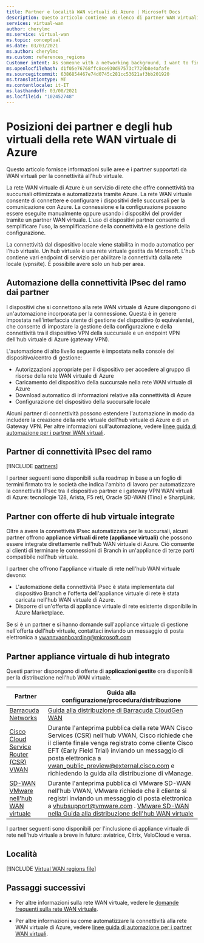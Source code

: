 ```yaml
---
title: Partner e località WAN virtuali di Azure | Microsoft Docs
description: Questo articolo contiene un elenco di partner WAN virtuali di Azure e località dell'hub.
services: virtual-wan
author: cherylmc
ms.service: virtual-wan
ms.topic: conceptual
ms.date: 03/03/2021
ms.author: cherylmc
ms.custom: references_regions
Customer intent: As someone with a networking background, I want to find a Virtual WAN partner
ms.openlocfilehash: d1f05e76768ffc8ce930d97573c7729b8e4afafe
ms.sourcegitcommit: 6386854467e74d0745c281cc53621af3bb201920
ms.translationtype: MT
ms.contentlocale: it-IT
ms.lasthandoff: 03/08/2021
ms.locfileid: "102452748"
---
```

# <a name="virtual-wan-partners-and-virtual-hub-locations"></a>Posizioni dei partner e degli hub virtuali della rete WAN virtuale di Azure

Questo articolo fornisce informazioni sulle aree e i partner supportati da WAN virtuali per la connettività all'hub virtuale.

La rete WAN virtuale di Azure è un servizio di rete che offre connettività tra succursali ottimizzata e automatizzata tramite Azure. La rete WAN virtuale consente di connettere e configurare i dispositivi delle succursali per la comunicazione con Azure. La connessione e la configurazione possono essere eseguite manualmente oppure usando i dispositivi del provider tramite un partner WAN virtuale. L'uso di dispositivi partner consente di semplificare l'uso, la semplificazione della connettività e la gestione della configurazione.

La connettività dal dispositivo locale viene stabilita in modo automatico per l'hub virtuale. Un hub virtuale è una rete virtuale gestita da Microsoft. L'hub contiene vari endpoint di servizio per abilitare la connettività dalla rete locale (vpnsite). È possibile avere solo un hub per area.

## <a name="branch-ipsec-connectivity-automation-from-partners"></a><a name="automation"></a>Automazione della connettività IPsec del ramo dai partner

I dispositivi che si connettono alla rete WAN virtuale di Azure dispongono di un'automazione incorporata per la connessione. Questa è in genere impostata nell'interfaccia utente di gestione del dispositivo (o equivalente), che consente di impostare la gestione della configurazione e della connettività tra il dispositivo VPN della succursale e un endpoint VPN dell'hub virtuale di Azure (gateway VPN).

L'automazione di alto livello seguente è impostata nella console del dispositivo/centro di gestione:

* Autorizzazioni appropriate per il dispositivo per accedere al gruppo di risorse della rete WAN virtuale di Azure
* Caricamento del dispositivo della succursale nella rete WAN virtuale di Azure
* Download automatico di informazioni relative alla connettività di Azure
* Configurazione del dispositivo della succursale locale 

Alcuni partner di connettività possono estendere l'automazione in modo da includere la creazione della rete virtuale dell'hub virtuale di Azure e di un Gateway VPN. Per altre informazioni sull'automazione, vedere [linee guida di automazione per i partner WAN virtuali](virtual-wan-configure-automation-providers.md).

## <a name="branch-ipsec-connectivity-partners"></a><a name="partners"></a>Partner di connettività IPsec del ramo

[!INCLUDE [partners](../../includes/virtual-wan-partners-include.md)]

I partner seguenti sono disponibili sulla roadmap in base a un foglio di termini firmato tra le società che indica l'ambito di lavoro per automatizzare la connettività IPsec tra il dispositivo partner e i gateway VPN WAN virtuali di Azure: tecnologie 128, Arista, F5 reti, Oracle SD-WAN (Tino) e SharpLink.

## <a name="partners-with-integrated-virtual-hub-offerings"></a>Partner con offerte di hub virtuale integrate

Oltre a avere la connettività IPsec automatizzata per le succursali, alcuni partner offrono **appliance virtuali di rete (appliance virtuali)** che possono essere integrate direttamente nell'hub WAN virtuale di Azure.  Ciò consente ai clienti di terminare le connessioni di Branch in un'appliance di terze parti compatibile nell'hub virtuale.  

I partner che offrono l'appliance virtuale di rete nell'hub WAN virtuale devono:

* L'automazione della connettività IPsec è stata implementata dal dispositivo Branch e l'offerta dell'appliance virtuale di rete è stata caricata nell'hub WAN virtuale di Azure.
* Disporre di un'offerta di appliance virtuale di rete esistente disponibile in Azure Marketplace.

Se si è un partner e si hanno domande sull'appliance virtuale di gestione nell'offerta dell'hub virtuale, contattaci inviando un messaggio di posta elettronica a vwannvaonboarding@microsoft.com

## <a name="integrated-virtual-hub-nva-partners"></a>Partner appliance virtuale di hub integrato

Questi partner dispongono di offerte di **applicazioni gestite** ora disponibili per la distribuzione nell'hub WAN virtuale.

|Partner|Guida alla configurazione/procedura/distribuzione|
|---|---|
|[Barracuda Networks](https://azuremarketplace.microsoft.com/en-us/marketplace/apps/barracudanetworks.barracuda_cloudgenwan_gateway?tab=Overviewus/marketplace/apps/barracudanetworks.barracuda_cloudgenwan_gateway?tab=Overview)| [Guida alla distribuzione di Barracuda CloudGen WAN](https://campus.barracuda.com/product/cloudgenwan/doc/91980640/deployment/)|
|[Cisco Cloud Service Router (CSR) VWAN](https://aka.ms/ciscoMarketPlaceOffer)| Durante l'anteprima pubblica della rete WAN Cisco Services (CSR) nell'hub VWAN, Cisco richiede che il cliente finale venga registrato come cliente Cisco EFT (Early Field Trial) inviando un messaggio di posta elettronica a vwan_public_preview@external.cisco.com e richiedendo la guida alla distribuzione di vManage. 
|[SD-WAN VMware nell'hub WAN virtuale](https://kb.vmware.com/s/article/82746) | Durante l'anteprima pubblica di VMware SD-WAN nell'hub VWAN, VMware richiede che il cliente si registri inviando un messaggio di posta elettronica a vhubsupport@vmware.com . [VMware SD-WAN nella Guida alla distribuzione dell'hub WAN virtuale](https://kb.vmware.com/s/article/82746)|

I partner seguenti sono disponibili per l'inclusione di appliance virtuale di rete nell'hub virtuale a breve in futuro: aviatrice, Citrix, VeloCloud e versa.

## <a name="locations"></a><a name="locations"></a>Località

[!INCLUDE [Virtual WAN regions file](../../includes/virtual-wan-regions-include.md)]

## <a name="next-steps"></a>Passaggi successivi

* Per altre informazioni sulla rete WAN virtuale, vedere le [domande frequenti sulla rete WAN virtuale](virtual-wan-faq.md).

* Per altre informazioni su come automatizzare la connettività alla rete WAN virtuale di Azure, vedere [linee guida di automazione per i partner WAN virtuali](virtual-wan-configure-automation-providers.md).
